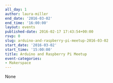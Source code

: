 ```yaml
---
all_day: 1
author: laura-miller
end_date: '2016-03-02'
end_time: '16:00:00'
layout: events
published-date: 2016-02-17 17:43:54+00:00
rsvp: 0
slug: arduino-and-raspberry-pi-meetup-2016-03-02
start_date: '2016-03-02'
start_time: '15:00:00'
title: Arduino and Raspberry Pi Meetup
event-categories:
- Makerspace
---
```


None

